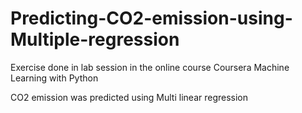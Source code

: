 # Predicting-CO2-emission-using-Multiple-regression
Exercise done in lab session in the online course Coursera Machine Learning with Python

CO2 emission was predicted using Multi linear regression

